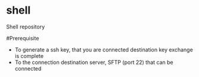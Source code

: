 # shell
Shell repository

#Prerequisite
* To generate a ssh key, that you are connected destination key exchange is complete
* To the connection destination server, SFTP (port 22) that can be connected
